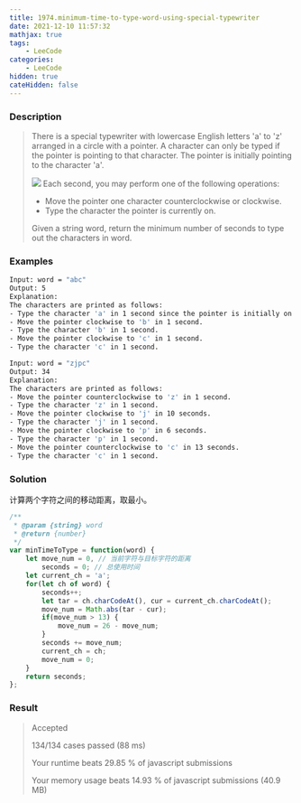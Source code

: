 ```yaml
---
title: 1974.minimum-time-to-type-word-using-special-typewriter
date: 2021-12-10 11:57:32
mathjax: true
tags:
    - LeeCode
categories: 
    - LeeCode
hidden: true
cateHidden: false
---
```



### Description

> There is a special typewriter with lowercase English letters 'a' to 'z' arranged in a circle with a pointer. A character can only be typed if the pointer is pointing to that character. The pointer is initially pointing to the character 'a'.
> 
> ![](https://gitee.com/httishere/blog-image/raw/master/img/chart.jpeg)
> Each second, you may perform one of the following operations:
> 
> - Move the pointer one character counterclockwise or clockwise.
> - Type the character the pointer is currently on.
> 
> Given a string word, return the minimum number of seconds to type out the characters in word.

### Examples

```bash
Input: word = "abc"
Output: 5
Explanation: 
The characters are printed as follows:
- Type the character 'a' in 1 second since the pointer is initially on 'a'.
- Move the pointer clockwise to 'b' in 1 second.
- Type the character 'b' in 1 second.
- Move the pointer clockwise to 'c' in 1 second.
- Type the character 'c' in 1 second.

Input: word = "zjpc"
Output: 34
Explanation:
The characters are printed as follows:
- Move the pointer counterclockwise to 'z' in 1 second.
- Type the character 'z' in 1 second.
- Move the pointer clockwise to 'j' in 10 seconds.
- Type the character 'j' in 1 second.
- Move the pointer clockwise to 'p' in 6 seconds.
- Type the character 'p' in 1 second.
- Move the pointer counterclockwise to 'c' in 13 seconds.
- Type the character 'c' in 1 second.
```

### Solution

计算两个字符之间的移动距离，取最小。

```js
/**
 * @param {string} word
 * @return {number}
 */
var minTimeToType = function(word) {
    let move_num = 0, // 当前字符与目标字符的距离
        seconds = 0; // 总使用时间
    let current_ch = 'a';
    for(let ch of word) {
        seconds++;
        let tar = ch.charCodeAt(), cur = current_ch.charCodeAt();
        move_num = Math.abs(tar - cur);
        if(move_num > 13) {
            move_num = 26 - move_num;
        }
        seconds += move_num;
        current_ch = ch;
        move_num = 0;
    }
    return seconds;
};
```

### Result

> Accepted
> 
> 134/134 cases passed (88 ms)
> 
> Your runtime beats 29.85 % of javascript submissions
> 
> Your memory usage beats 14.93 % of javascript submissions (40.9 MB)